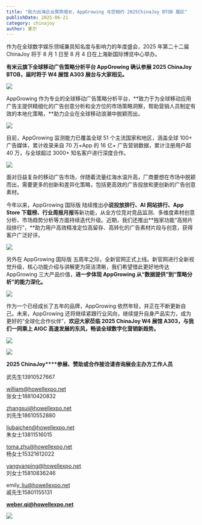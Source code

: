 ```yaml
---
title: "助力出海企业聚势增长，AppGrowing 与您相约 2025ChinaJoy BTOB 展区"
publishDate: 2025-06-21
category: chinajoy
author: 莱尔
---
```


作为在全球数字娱乐领域兼具知名度与影响力的年度盛会，2025 年第二十二届 ChinaJoy 将于 8 月 1 日至 8 月 4 日在上海新国际博览中心举办。

**有米云旗下全球移动广告策略分析平台 AppGrowing 确认参展 2025 ChinaJoy BTOB，届时将于 W4 展馆 A303 展台与大家相见。**

![](https://ec-net-1251389766.cos.ap-shanghai.myqcloud.com/wp-content/uploads/2025/06/20250621115751323.png)

AppGrowing 作为专业的全球移动广告策略分析平台，**致力于为全球移动应用广告主提供精细化的广告创意分析和全方位的市场策略洞察，帮助营销人员制定有效的本地化策略，**助力企业在全球移动浪潮中脱颖而出。

![](https://ec-net-1251389766.cos.ap-shanghai.myqcloud.com/wp-content/uploads/2025/06/20250621115753306.png)

目前，AppGrowing 监测能力已覆盖全球 51 个主流国家和地区，涵盖全球 100+ 广告媒体，累计收录来自 70 万+App 的 16 亿+ 广告营销数据，累计注册用户超 40 万，与全球超过 3000+ 知名客户进行深度合作。

![](https://ec-net-1251389766.cos.ap-shanghai.myqcloud.com/wp-content/uploads/2025/06/20250621115756915.png)

面对日益复杂的移动广告市场，伴随着流量红海水温升高，厂商要想在市场中脱颖而出，需要更多的创新和差异化策略，包括更高效的广告投放和更创新的广告创意素材。

今年以来，AppGrowing 国际版 陆续推出**小说投放排行、AI 网站排行、App Store 下载榜、行业周报月报**等新功能，从全方位竞对竞品监测、多维度素材创意分析、市场趋势分析等方面持续迭代升级。近期，我们还推出**独家功能“高频片段排行”，**助力用户高效精准定位高留存、高转化的广告素材片段与创意，获得客户广泛好评。

![](https://ec-net-1251389766.cos.ap-shanghai.myqcloud.com/wp-content/uploads/2025/06/20250621115800434-576x1024.png)

另外在 AppGrowing 国际版 五周年之际，全新官网正式上线。新官网进行全新视觉升级，核心功能介绍与讲解更为简洁清晰，我们希望借此更好地传达 AppGrowing 三大产品价值，**进一步体现 AppGrowing 从“数据提供”到“策略分析”的能力深化。**

![](https://ec-net-1251389766.cos.ap-shanghai.myqcloud.com/wp-content/uploads/2025/06/20250621115805652.png)

作为一个已经成长了五年的品牌，AppGrowing 依然年轻，并正在不断更新自己。未来，AppGrowing 还将继续紧跟行业风向，继续提升自身产品实力，成为更好的“全球化合作伙伴”，**欢迎大家莅临 2025 ChinaJoy W4 展馆 A303，与我们一同乘上 AIGC 高速发展的东风，畅谈全球数字化营销新趋势。**

![](https://ec-net-1251389766.cos.ap-shanghai.myqcloud.com/wp-content/uploads/2025/06/20250621115807693-694x1024.png)

![](https://ec-net-1251389766.cos.ap-shanghai.myqcloud.com/wp-content/uploads/2025/06/20250621115811471.png)

**2025 ChinaJoy****参展、赞助或合作接洽请咨询展会主办方工作人员**

武先生13910527667

william@howellexpo.net  
张女士18810420832

zhangsui@howellexpo.net  
刘先生18610552880

liubaichen@howellexpo.net  
朱女士13811516015

toma.zhu@howellexpo.net  
杨女士15321612022

yangyanping@howellexpo.net  
刘女士15810836246

emily\_liu@howellexpo.net  
戚先生15801155131

[**weber.qi@howellexpo.net**](mailto:weber.qi@howellexpo.net)

![](https://ec-net-1251389766.cos.ap-shanghai.myqcloud.com/wp-content/uploads/2025/06/20250621115815184.png)
